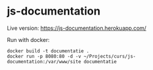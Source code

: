 # js-documentation

Live version: 
https://js-documentation.herokuapp.com/

Run with docker:

```console
docker build -t documentatie .
docker run -p 8080:80 -d -v ~/Projects/curs/js-documentation:/var/www/site documentatie
```
